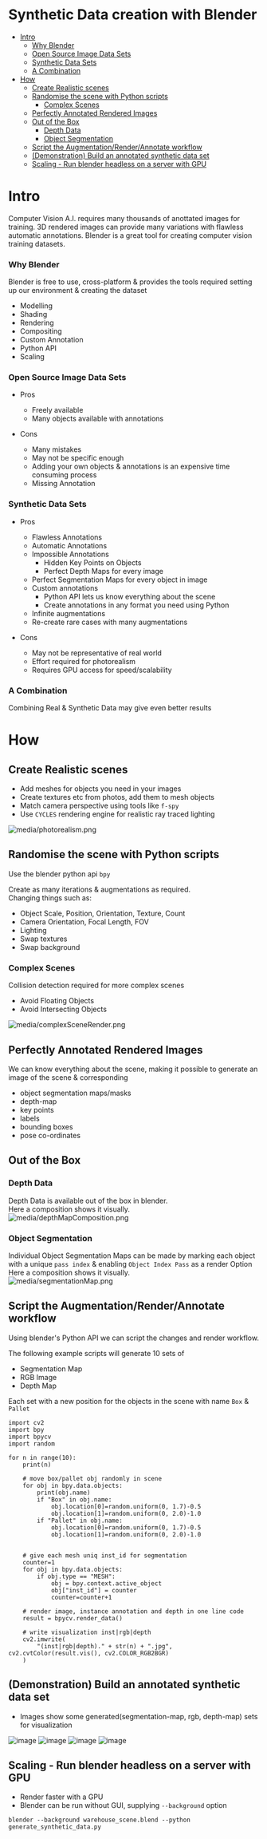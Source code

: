 # Synthetic Data creation with Blender

- [Intro](#intro)
    + [Why Blender](#why-blender)
    + [Open Source Image Data Sets](#open-source-image-data-sets)
    + [Synthetic Data Sets](#synthetic-data-sets)
    + [A Combination](#a-combination)
- [How](#how)
  * [Create Realistic scenes](#create-realistic-scenes)
  * [Randomise the scene with Python scripts](#randomise-the-scene-with-python-scripts)
    + [Complex Scenes](#complex-scenes)
  * [Perfectly Annotated Rendered Images](#perfectly-annotated-rendered-images)
  * [Out of the Box](#out-of-the-box)
    + [Depth Data](#depth-data)
    + [Object Segmentation](#object-segmentation)
  * [Script the Augmentation/Render/Annotate workflow](#script-the-augmentation-render-annotate-workflow)
  * [(Demonstration) Build an annotated synthetic data set](#-demonstration--build-an-annotated-synthetic-data-set)
  * [Scaling - Run blender headless on a server with GPU](#scaling---run-blender-headless-on-a-server-with-gpu)

# Intro
Computer Vision A.I. requires many thousands of anottated images for training.
3D rendered images can provide many variations with flawless automatic annotations.
Blender is a great tool for creating computer vision training datasets.

### Why Blender
Blender is free to use, cross-platform & provides the tools required setting up our environment & creating the dataset
- Modelling
- Shading
- Rendering
- Compositing
- Custom Annotation
- Python API
- Scaling

### Open Source Image Data Sets
- Pros
    - Freely available
    - Many objects available with annotations

- Cons
    - Many mistakes
    - May not be specific enough
    - Adding your own objects & annotations is an expensive time consuming process
    - Missing Annotation

### Synthetic Data Sets

- Pros
    - Flawless Annotations
    - Automatic Annotations
    - Impossible Annotations
        - Hidden Key Points on Objects
        - Perfect Depth Maps for every image
    - Perfect Segmentation Maps for every object in image
    - Custom annotations 
        - Python API lets us know everything about the scene
        - Create annotations in any format you need using Python
    - Infinite augmentations
    - Re-create rare cases with many augmentations

 - Cons
    - May not be representative of real world
    - Effort required for photorealism
    - Requires GPU access for speed/scalability

### A Combination

Combining Real & Synthetic Data may give even better results

# How

## Create Realistic scenes

- Add meshes for objects you need in your images
- Create textures etc from photos, add them to mesh objects
- Match camera perspective using tools like `f-spy`
- Use `CYCLES` rendering engine for realistic ray traced lighting

![media/photorealism.png](media/photorealism.png)

## Randomise the scene with Python scripts

Use the blender python api `bpy`

Create as many iterations & augmentations as required.  
Changing things such as:
- Object Scale, Position, Orientation, Texture, Count
- Camera Orientation, Focal Length, FOV
- Lighting
- Swap textures
- Swap background

### Complex Scenes

Collision detection required for more complex scenes
- Avoid Floating Objects
- Avoid Intersecting Objects

![media/complexSceneRender.png](media/complexSceneRender.png)


## Perfectly Annotated Rendered Images

We can know everything about the scene, making it possible to generate an image of the scene & corresponding
- object segmentation maps/masks
- depth-map
- key points
- labels
- bounding boxes
- pose co-ordinates

## Out of the Box

### Depth Data
Depth Data is available out of the box in blender.  
Here a composition shows it visually.  
![media/depthMapComposition.png](media/depthMapComposition.png)

### Object Segmentation
Individual Object Segmentation Maps can be made by marking each object with a unique `pass index` & enabling `Object Index Pass` as a render Option  
Here a composition shows it visually.  
![media/segmentationMap.png](media/segmentationMap.png)

## Script the Augmentation/Render/Annotate workflow

Using blender's Python API we can script the changes and render workflow.

The following example scripts will generate 10 sets of
- Segmentation Map
- RGB Image
- Depth Map

Each set with a new position for the objects in the scene with name `Box` & `Pallet`

```
import cv2
import bpy
import bpycv
import random

for n in range(10):
    print(n) 

    # move box/pallet obj randomly in scene
    for obj in bpy.data.objects:
        print(obj.name)
        if "Box" in obj.name:
            obj.location[0]=random.uniform(0, 1.7)-0.5
            obj.location[1]=random.uniform(0, 2.0)-1.0
        if "Pallet" in obj.name:
            obj.location[0]=random.uniform(0, 1.7)-0.5
            obj.location[1]=random.uniform(0, 2.0)-1.0
    

    # give each mesh uniq inst_id for segmentation
    counter=1
    for obj in bpy.data.objects:
        if obj.type == "MESH":
            obj = bpy.context.active_object
            obj["inst_id"] = counter
            counter=counter+1

    # render image, instance annotation and depth in one line code
    result = bpycv.render_data()

    # write visualization inst|rgb|depth 
    cv2.imwrite(
        "(inst|rgb|depth)." + str(n) + ".jpg", cv2.cvtColor(result.vis(), cv2.COLOR_RGB2BGR)
    )
```

## (Demonstration) Build an annotated synthetic data set

- Images show some generated(segmentation-map, rgb, depth-map) sets for visualization

![image](media/(inst|rgb|depth).0.jpg)
![image](media/(inst|rgb|depth).1.jpg)
![image](media/(inst|rgb|depth).2.jpg)
![image](media/(inst|rgb|depth).3.jpg)

## Scaling - Run blender headless on a server with GPU

- Render faster with a GPU
- Blender can be run without GUI, supplying `--background` option
```
blender --background warehouse_scene.blend --python generate_synthetic_data.py
``` 